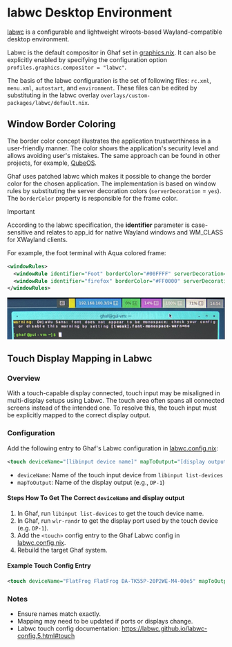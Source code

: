 <!--
    Copyright 2022-2024 TII (SSRC) and the Ghaf contributors
    SPDX-License-Identifier: CC-BY-SA-4.0
-->

# labwc Desktop Environment

[labwc](https://labwc.github.io/) is a configurable and lightweight wlroots-based Wayland-compatible desktop environment.

Labwc is the default compositor in Ghaf set in [graphics.nix](https://github.com/tiiuae/ghaf/blob/main/modules/profiles/graphics.nix).
It can also be explicitly enabled by specifying the configuration option `profiles.graphics.compositor = "labwc"`.

The basis of the labwc configuration is the set of following files: `rc.xml`, `menu.xml`, `autostart`, and `environment`. These files can be edited by substituting in the labwc overlay `overlays/custom-packages/labwc/default.nix`.

## Window Border Coloring

The border color concept illustrates the application trustworthiness in a user-friendly manner. The color shows the application's security level and allows avoiding user's mistakes. The same approach can be found in other projects, for example, [QubeOS](https://www.qubes-os.org/doc/getting-started/#color--security).

Ghaf uses patched labwc which makes it possible to change the border color for the chosen application. The implementation is based on window rules by substituting the server decoration colors (`serverDecoration` = `yes`). The `borderColor` property is responsible for the frame color.

> [!IMPORTANT]
> According to the labwc specification, the **identifier** parameter is case-sensitive and relates to app_id for native Wayland windows and WM_CLASS for XWayland clients.

For example, the foot terminal with Aqua colored frame:

```xml
<windowRules>
  <windowRule identifier="Foot" borderColor="#00FFFF" serverDecoration="yes" skipTaskbar="yes"  />
  <windowRule identifier="firefox" borderColor="#FF0000" serverDecoration="yes" skipTaskbar="yes"  />
</windowRules>
```

![Foot Terminal with Aqua Colored Frame](../img/colored_foot_frame.png)

## Touch Display Mapping in Labwc

### Overview

With a touch-capable display connected, touch input may be misaligned in multi-display setups using Labwc.
The touch area often spans all connected screens instead of the intended one.
To resolve this, the touch input must be explicitly mapped to the correct display output.

### Configuration

Add the following entry to Ghaf's Labwc configuration in [labwc.config.nix](https://github.com/tiiuae/ghaf/blob/main/modules/desktop/graphics/labwc.config.nix):

```xml
<touch deviceName="[libinput device name]" mapToOutput="[display output name]" mouseEmulation="no"/>
```

- `deviceName`: Name of the touch input device from `libinput list-devices`
- `mapToOutput`: Name of the display output (e.g., `DP-1`)

#### Steps How To Get The Correct `deviceName` and display output

1. In Ghaf, run `libinput list-devices` to get the touch device name.
2. In Ghaf, run `wlr-randr` to get the display port used by the touch device (e.g. `DP-1`).
3. Add the `<touch>` config entry to the Ghaf Labwc config in [labwc.config.nix](https://github.com/tiiuae/ghaf/blob/main/modules/desktop/graphics/labwc.config.nix).
4. Rebuild the target Ghaf system.

#### Example Touch Config Entry

```xml
<touch deviceName="FlatFrog FlatFrog DA-TK55P-20P2WE-M4-00e5" mapToOutput="DP-1" mouseEmulation="no"/>
```

### Notes

- Ensure names match exactly.
- Mapping may need to be updated if ports or displays change.
- Labwc touch config documentation: https://labwc.github.io/labwc-config.5.html#touch
